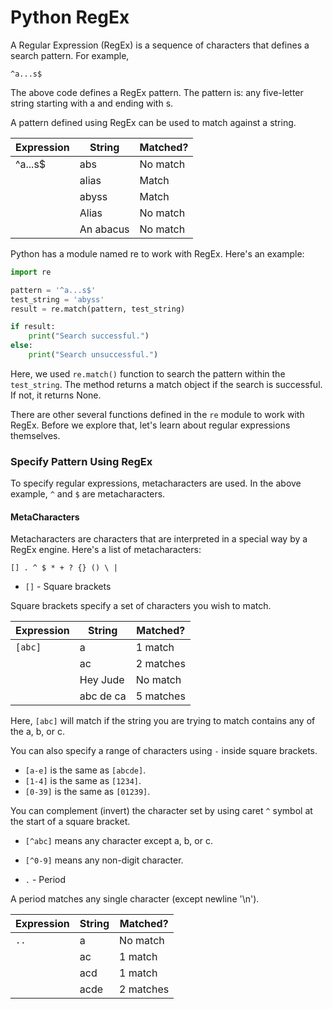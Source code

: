 # Python RegEx

A Regular Expression (RegEx) is a sequence of characters that defines a search pattern. For example,

```
^a...s$
```

The above code defines a RegEx pattern. The pattern is: any five-letter string starting with a and ending with s.

A pattern defined using RegEx can be used to match against a string.

| Expression | String   | Matched? |
|------------|----------|----------|
| ^a...s$    | abs      | No match |
|            | alias    | Match    |
|            | abyss    | Match    |
|            | Alias    | No match |
|            | An abacus| No match |

Python has a module named re to work with RegEx. Here's an example:

```python
import re

pattern = '^a...s$'
test_string = 'abyss'
result = re.match(pattern, test_string)

if result:
    print("Search successful.")
else:
    print("Search unsuccessful.")    
```

Here, we used `re.match()` function to search the pattern within the `test_string`. The method returns a match object if the search is successful. If not, it returns None.

There are other several functions defined in the `re` module to work with RegEx. Before we explore that, let's learn about regular expressions themselves.

### Specify Pattern Using RegEx

To specify regular expressions, metacharacters are used. In the above example, `^` and `$` are metacharacters.

#### MetaCharacters

Metacharacters are characters that are interpreted in a special way by a RegEx engine. Here's a list of metacharacters:

```
[] . ^ $ * + ? {} () \ |
```

- `[]` - Square brackets

Square brackets specify a set of characters you wish to match.

| Expression | String    | Matched? |
|------------|-----------|----------|
| `[abc]`    | a         | 1 match  |
|            | ac        | 2 matches|
|            | Hey Jude  | No match |
|            | abc de ca | 5 matches|

Here, `[abc]` will match if the string you are trying to match contains any of the a, b, or c.

You can also specify a range of characters using `-` inside square brackets.

- `[a-e]` is the same as `[abcde]`.
- `[1-4]` is the same as `[1234]`.
- `[0-39]` is the same as `[01239]`.

You can complement (invert) the character set by using caret `^` symbol at the start of a square bracket.

- `[^abc]` means any character except a, b, or c.
- `[^0-9]` means any non-digit character.

- `.` - Period

A period matches any single character (except newline '\n').

| Expression | String | Matched? |
|------------|--------|----------|
| `..`       | a      | No match |
|            | ac     | 1 match  |
|            | acd    | 1 match  |
|            | acde   | 2 matches|

```
